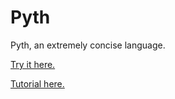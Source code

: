 Pyth
====

Pyth, an extremely concise language.

[Try it here.](https://pyth.herokuapp.com/)

[Tutorial here.](https://pyth.readthedocs.org/en/latest/)
